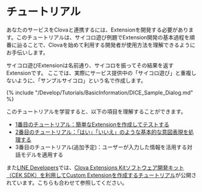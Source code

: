 # チュートリアル
あなたのサービスをClovaと連携するには、Extensionを開発する必要があります。このチュートリアルは、サイコロ遊び例題でExtension開発の基本過程を順番に辿ることで、Clovaを始めて利用する開発者が使用方法を理解できるようにお手伝いします。

サイコロ遊びExtensionは名前通り、サイコロを振ってその結果を返すExtensionです。
ここでは、実際にサービス提供中の「サイコロ遊び」と重複しないように、「サンプルサイコロ」という名で作成します。

{% include "/Develop/Tutorials/BasicInformation/DICE_Sample_Dialog.md" %}

このチュートリアルを学習すると、以下の項目を理解することができます。
* [1番目のチュートリアル：簡単なExtensionを作成してテストする](/Develop/Tutorials/Build_Simple_Extension.md)
* [2番目のチュートリアル：「はい」「いいえ」のような基本的な意図表現を処理する](/Develop/Tutorials/Handle_Builtin_Intents.md)
* 3番目のチュートリアル(追加予定)：ユーザーが入力した情報を活用する対話モデルを適用する

また<a href="https://developers.line.biz/" target="_blank">LINE Developers</a>では、<a href="https://developers.line.biz/ja/docs/clova-extensions-kit/" target="_blank">Clova Extensions Kitソフトウェア開発キット（CEK SDK）を利用してCustom Extensionを作成するチュートリアル</a>が公開されています。こちらも合わせて参照してください。
